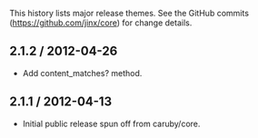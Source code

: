 This history lists major release themes. See the GitHub commits (https://github.com/jinx/core)
for change details.

2.1.2 / 2012-04-26
------------------
* Add content_matches? method.

2.1.1 / 2012-04-13
------------------
* Initial public release spun off from caruby/core.
